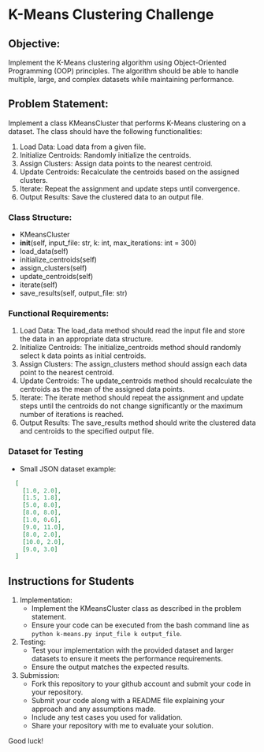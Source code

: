 # K-Means Clustering Challenge

## Objective:
Implement the K-Means clustering algorithm using Object-Oriented Programming (OOP) principles. The algorithm should be able to handle multiple, large, and complex datasets while maintaining performance.

## Problem Statement:
Implement a class KMeansCluster that performs K-Means clustering on a dataset. The class should have the following functionalities:

1.	Load Data: Load data from a given file.
2.	Initialize Centroids: Randomly initialize the centroids.
3.	Assign Clusters: Assign data points to the nearest centroid.
4.	Update Centroids: Recalculate the centroids based on the assigned clusters.
5.	Iterate: Repeat the assignment and update steps until convergence.
6.	Output Results: Save the clustered data to an output file.

### Class Structure:

*	KMeansCluster
*	__init__(self, input_file: str, k: int, max_iterations: int = 300)
*	load_data(self)
*	initialize_centroids(self)
* assign_clusters(self)
*	update_centroids(self)
*	iterate(self)
*	save_results(self, output_file: str)

### Functional Requirements:

1.	Load Data: The load_data method should read the input file and store the data in an appropriate data structure.
2.	Initialize Centroids: The initialize_centroids method should randomly select k data points as initial centroids.
3.	Assign Clusters: The assign_clusters method should assign each data point to the nearest centroid.
4.	Update Centroids: The update_centroids method should recalculate the centroids as the mean of the assigned data points.
5.	Iterate: The iterate method should repeat the assignment and update steps until the centroids do not change significantly or the maximum number of iterations is reached.
6.	Output Results: The save_results method should write the clustered data and centroids to the specified output file.

### Dataset for Testing

*	Small JSON dataset example:
```json filename=small_dataset.json
  [
    [1.0, 2.0],
    [1.5, 1.8],
    [5.0, 8.0],
    [8.0, 8.0],
    [1.0, 0.6],
    [9.0, 11.0],
    [8.0, 2.0],
    [10.0, 2.0],
    [9.0, 3.0]
  ]
```

## Instructions for Students

1.	Implementation:
    * Implement the KMeansCluster class as described in the problem statement.
    * Ensure your code can be executed from the bash command line as `python k-means.py input_file k output_file`.
2.	Testing:
    * Test your implementation with the provided dataset and larger datasets to ensure it meets the performance requirements.
    * Ensure the output matches the expected results.
3.	Submission:
  	* Fork this repository to your github account and submit your code in your repository.
    * Submit your code along with a README file explaining your approach and any assumptions made.
    * Include any test cases you used for validation.
    * Share your repository with me to evaluate your solution.


Good luck!
